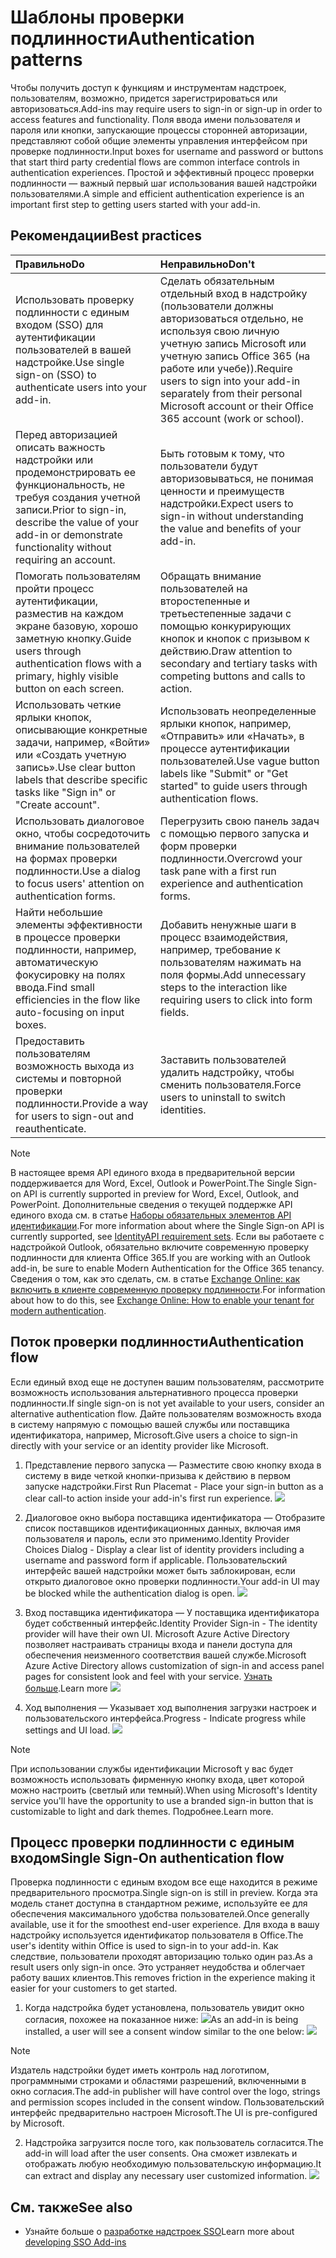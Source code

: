 # <a name="authentication-patterns"></a><span data-ttu-id="cc4c1-101">Шаблоны проверки подлинности</span><span class="sxs-lookup"><span data-stu-id="cc4c1-101">Authentication patterns</span></span>

<span data-ttu-id="cc4c1-102">Чтобы получить доступ к функциям и инструментам надстроек, пользователям, возможно, придется зарегистрироваться или авторизоваться.</span><span class="sxs-lookup"><span data-stu-id="cc4c1-102">Add-ins may require users to sign-in or sign-up in order to access features and functionality.</span></span> <span data-ttu-id="cc4c1-103">Поля ввода имени пользователя и пароля или кнопки, запускающие процессы сторонней авторизации, представляют собой общие элементы управления интерфейсом при проверке подлинности.</span><span class="sxs-lookup"><span data-stu-id="cc4c1-103">Input boxes for username and password or buttons that start third party credential flows are common interface controls in authentication experiences.</span></span> <span data-ttu-id="cc4c1-104">Простой и эффективный процесс проверки подлинности — важный первый шаг использования вашей надстройки пользователями.</span><span class="sxs-lookup"><span data-stu-id="cc4c1-104">A simple and efficient authentication experience is an important first step to getting users started with your add-in.</span></span>

## <a name="best-practices"></a><span data-ttu-id="cc4c1-105">Рекомендации</span><span class="sxs-lookup"><span data-stu-id="cc4c1-105">Best practices</span></span>

|<span data-ttu-id="cc4c1-106">Правильно</span><span class="sxs-lookup"><span data-stu-id="cc4c1-106">Do</span></span>|<span data-ttu-id="cc4c1-107">Неправильно</span><span class="sxs-lookup"><span data-stu-id="cc4c1-107">Don't</span></span>|
|:----|:----|
|<span data-ttu-id="cc4c1-108">Использовать проверку подлинности с единым входом (SSO) для аутентификации пользователей в вашей надстройке.</span><span class="sxs-lookup"><span data-stu-id="cc4c1-108">Use single sign-on (SSO) to authenticate users into your add-in.</span></span>|<span data-ttu-id="cc4c1-109">Сделать обязательным отдельный вход в надстройку (пользователи должны авторизоваться отдельно, не используя свою личную учетную запись Microsoft или учетную запись Office 365 (на работе или учебе)).</span><span class="sxs-lookup"><span data-stu-id="cc4c1-109">Require users to sign into your add-in separately from their personal Microsoft account or their Office 365 account (work or school).</span></span>|
|<span data-ttu-id="cc4c1-110">Перед авторизацией описать важность надстройки или продемонстрировать ее функциональность, не требуя создания учетной записи.</span><span class="sxs-lookup"><span data-stu-id="cc4c1-110">Prior to sign-in, describe the value of your add-in or demonstrate functionality without requiring an account.</span></span> |<span data-ttu-id="cc4c1-111">Быть готовым к тому, что пользователи будут авторизовываться, не понимая ценности и преимуществ надстройки.</span><span class="sxs-lookup"><span data-stu-id="cc4c1-111">Expect users to sign-in without understanding the value and benefits of your add-in.</span></span>|
|<span data-ttu-id="cc4c1-112">Помогать пользователям пройти процесс аутентификации, разместив на каждом экране базовую, хорошо заметную кнопку.</span><span class="sxs-lookup"><span data-stu-id="cc4c1-112">Guide users through authentication flows with a primary, highly visible button on each screen.</span></span> |<span data-ttu-id="cc4c1-113">Обращать внимание пользователей на второстепенные и третьестепенные задачи с помощью конкурирующих кнопок и кнопок с призывом к действию.</span><span class="sxs-lookup"><span data-stu-id="cc4c1-113">Draw attention to secondary and tertiary tasks with competing buttons and calls to action.</span></span>|
|<span data-ttu-id="cc4c1-114">Использовать четкие ярлыки кнопок, описывающие конкретные задачи, например, «Войти» или «Создать учетную запись».</span><span class="sxs-lookup"><span data-stu-id="cc4c1-114">Use clear button labels that describe specific tasks like "Sign in" or "Create account".</span></span>   |<span data-ttu-id="cc4c1-115">Использовать неопределенные ярлыки кнопок, например, «Отправить» или «Начать», в процессе аутентификации пользователей.</span><span class="sxs-lookup"><span data-stu-id="cc4c1-115">Use vague button labels like "Submit" or "Get started" to guide users through authentication flows.</span></span>|
|<span data-ttu-id="cc4c1-116">Использовать диалоговое окно, чтобы сосредоточить внимание пользователей на формах проверки подлинности.</span><span class="sxs-lookup"><span data-stu-id="cc4c1-116">Use a dialog to focus users' attention on authentication forms.</span></span>    |<span data-ttu-id="cc4c1-117">Перегрузить свою панель задач с помощью первого запуска и форм проверки подлинности.</span><span class="sxs-lookup"><span data-stu-id="cc4c1-117">Overcrowd your task pane with a first run experience and authentication forms.</span></span>|
|<span data-ttu-id="cc4c1-118">Найти небольшие элементы эффективности в процессе проверки подлинности, например, автоматическую фокусировку на полях ввода.</span><span class="sxs-lookup"><span data-stu-id="cc4c1-118">Find small efficiencies in the flow like auto-focusing on input boxes.</span></span> |<span data-ttu-id="cc4c1-119">Добавить ненужные шаги в процесс взаимодействия, например, требование к пользователям нажимать на поля формы.</span><span class="sxs-lookup"><span data-stu-id="cc4c1-119">Add unnecessary steps to the interaction like requiring users to click into form fields.</span></span>|
|<span data-ttu-id="cc4c1-120">Предоставить пользователям возможность выхода из системы и повторной проверки подлинности.</span><span class="sxs-lookup"><span data-stu-id="cc4c1-120">Provide a way for users to sign-out and reauthenticate.</span></span>    |<span data-ttu-id="cc4c1-121">Заставить пользователей удалить надстройку, чтобы сменить пользователя.</span><span class="sxs-lookup"><span data-stu-id="cc4c1-121">Force users to uninstall to switch identities.</span></span>|

> [!NOTE]
> <span data-ttu-id="cc4c1-122">В настоящее время API единого входа в предварительной версии поддерживается для Word, Excel, Outlook и PowerPoint.</span><span class="sxs-lookup"><span data-stu-id="cc4c1-122">The Single Sign-on API is currently supported in preview for Word, Excel, Outlook, and PowerPoint.</span></span> <span data-ttu-id="cc4c1-123">Дополнительные сведения о текущей поддержке API единого входа см. в статье [Наборы обязательных элементов API идентификации](https://docs.microsoft.com/javascript/office/requirement-sets/identity-api-requirement-sets?view=office-js).</span><span class="sxs-lookup"><span data-stu-id="cc4c1-123">For more information about where the Single Sign-on API is currently supported, see [IdentityAPI requirement sets](https://docs.microsoft.com/javascript/office/requirement-sets/identity-api-requirement-sets?view=office-js).</span></span> <span data-ttu-id="cc4c1-124">Если вы работаете с надстройкой Outlook, обязательно включите современную проверку подлинности для клиента Office 365.</span><span class="sxs-lookup"><span data-stu-id="cc4c1-124">If you are working with an Outlook add-in, be sure to enable Modern Authentication for the Office 365 tenancy.</span></span> <span data-ttu-id="cc4c1-125">Сведения о том, как это сделать, см. в статье [Exchange Online: как включить в клиенте современную проверку подлинности](https://social.technet.microsoft.com/wiki/contents/articles/32711.exchange-online-how-to-enable-your-tenant-for-modern-authentication.aspx).</span><span class="sxs-lookup"><span data-stu-id="cc4c1-125">For information about how to do this, see [Exchange Online: How to enable your tenant for modern authentication](https://social.technet.microsoft.com/wiki/contents/articles/32711.exchange-online-how-to-enable-your-tenant-for-modern-authentication.aspx).</span></span>


## <a name="authentication-flow"></a><span data-ttu-id="cc4c1-126">Поток проверки подлинности</span><span class="sxs-lookup"><span data-stu-id="cc4c1-126">Authentication flow</span></span>
<span data-ttu-id="cc4c1-127">Если единый вход еще не доступен вашим пользователям, рассмотрите возможность использования альтернативного процесса проверки подлинности.</span><span class="sxs-lookup"><span data-stu-id="cc4c1-127">If single sign-on is not yet available to your users, consider an alternative authentication flow.</span></span> <span data-ttu-id="cc4c1-128">Дайте пользователям возможность входа в систему напрямую с помощью вашей службы или поставщика идентификатора, например, Microsoft.</span><span class="sxs-lookup"><span data-stu-id="cc4c1-128">Give users a choice to sign-in directly with your service or an identity provider like Microsoft.</span></span>

1. <span data-ttu-id="cc4c1-129">Представление первого запуска — Разместите свою кнопку входа в систему в виде четкой кнопки-призыва к действию в первом запуске надстройки.</span><span class="sxs-lookup"><span data-stu-id="cc4c1-129">First Run Placemat - Place your sign-in button as a clear call-to action inside your add-in's first run experience.</span></span>
![](../images/add-in-fre-value-placemat.png)

2. <span data-ttu-id="cc4c1-130">Диалоговое окно выбора поставщика идентификатора — Отобразите список поставщиков идентификационных данных, включая имя пользователя и пароль, если это применимо.</span><span class="sxs-lookup"><span data-stu-id="cc4c1-130">Identity Provider Choices Dialog - Display a clear list of identity providers including a username and password form if applicable.</span></span> <span data-ttu-id="cc4c1-131">Пользовательский интерфейс вашей надстройки может быть заблокирован, если открыто диалоговое окно проверки подлинности.</span><span class="sxs-lookup"><span data-stu-id="cc4c1-131">Your add-in UI may be blocked while the authentication dialog is open.</span></span>
![](../images/add-in-auth-choices-dialog.png)



3. <span data-ttu-id="cc4c1-132">Вход поставщика идентификатора — У поставщика идентификатора будет собственный интерфейс.</span><span class="sxs-lookup"><span data-stu-id="cc4c1-132">Identity Provider Sign-in - The identity provider will have their own UI.</span></span> <span data-ttu-id="cc4c1-133">Microsoft Azure Active Directory позволяет настраивать страницы входа и панели доступа для обеспечения неизменного соответствия вашей службе.</span><span class="sxs-lookup"><span data-stu-id="cc4c1-133">Microsoft Azure Active Directory allows customization of sign-in and access panel pages for consistent look and feel with your service.</span></span> <span data-ttu-id="cc4c1-134">[Узнать больше](https://docs.microsoft.com/azure/active-directory/fundamentals/customize-branding).</span><span class="sxs-lookup"><span data-stu-id="cc4c1-134">Learn more</span></span>
![](../images/add-in-auth-identity-sign-in.png)

4. <span data-ttu-id="cc4c1-135">Ход выполнения — Указывает ход выполнения загрузки настроек и пользовательского интерфейса.</span><span class="sxs-lookup"><span data-stu-id="cc4c1-135">Progress - Indicate progress while settings and UI load.</span></span>
![](../images/add-in-auth-modal-interstitial.png)

> [!NOTE] 
> <span data-ttu-id="cc4c1-136">При использовании службы идентификации Microsoft у вас будет возможность использовать фирменную кнопку входа, цвет которой можно настроить (светлый или темный).</span><span class="sxs-lookup"><span data-stu-id="cc4c1-136">When using Microsoft's Identity service you'll have the opportunity to use a branded sign-in button that is customizable to light and dark themes.</span></span> <span data-ttu-id="cc4c1-137">Подробнее.</span><span class="sxs-lookup"><span data-stu-id="cc4c1-137">Learn more.</span></span>

## <a name="single-sign-on-authentication-flow"></a><span data-ttu-id="cc4c1-138">Процесс проверки подлинности с единым входом</span><span class="sxs-lookup"><span data-stu-id="cc4c1-138">Single Sign-On authentication flow</span></span>
<span data-ttu-id="cc4c1-139">Проверка подлинности с единым входом все еще находится в режиме предварительного просмотра.</span><span class="sxs-lookup"><span data-stu-id="cc4c1-139">Single sign-on is still in preview.</span></span> <span data-ttu-id="cc4c1-140">Когда эта модель станет доступна в стандартном режиме, используйте ее для обеспечения максимального удобства пользователей.</span><span class="sxs-lookup"><span data-stu-id="cc4c1-140">Once generally available, use it for the smoothest end-user experience.</span></span> <span data-ttu-id="cc4c1-141">Для входа в вашу надстройку используется идентификатор пользователя в Office.</span><span class="sxs-lookup"><span data-stu-id="cc4c1-141">The user's identity within Office is used to sign-in to your add-in.</span></span> <span data-ttu-id="cc4c1-142">Как следствие, пользователи проходят авторизацию только один раз.</span><span class="sxs-lookup"><span data-stu-id="cc4c1-142">As a result users only sign-in once.</span></span> <span data-ttu-id="cc4c1-143">Это устраняет неудобства и облегчает работу ваших клиентов.</span><span class="sxs-lookup"><span data-stu-id="cc4c1-143">This removes friction in the experience making it easier for your customers to get started.</span></span>

1. <span data-ttu-id="cc4c1-144">Когда надстройка будет установлена, пользователь увидит окно согласия, похожее на показанное ниже: ![](../images/add-in-auth-SSO-consent-dialog.png)</span><span class="sxs-lookup"><span data-stu-id="cc4c1-144">As an add-in is being installed, a user will see a consent window similar to the one below: ![](../images/add-in-auth-SSO-consent-dialog.png)</span></span>
> [!NOTE]
> <span data-ttu-id="cc4c1-145">Издатель надстройки будет иметь контроль над логотипом, программными строками и областями разрешений, включенными в окно согласия.</span><span class="sxs-lookup"><span data-stu-id="cc4c1-145">The add-in publisher will have control over the logo, strings and permission scopes included in the consent window.</span></span> <span data-ttu-id="cc4c1-146">Пользовательский интерфейс предварительно настроен Microsoft.</span><span class="sxs-lookup"><span data-stu-id="cc4c1-146">The UI is pre-configured by Microsoft.</span></span>

2. <span data-ttu-id="cc4c1-147">Надстройка загрузится после того, как пользователь согласится.</span><span class="sxs-lookup"><span data-stu-id="cc4c1-147">The add-in will load after the user consents.</span></span> <span data-ttu-id="cc4c1-148">Она сможет извлекать и отображать любую необходимую пользовательскую информацию.</span><span class="sxs-lookup"><span data-stu-id="cc4c1-148">It can extract and display any necessary user customized information.</span></span>
![](../images/add-in-ribbon.png)

## <a name="see-also"></a><span data-ttu-id="cc4c1-149">См. также</span><span class="sxs-lookup"><span data-stu-id="cc4c1-149">See also</span></span>
- <span data-ttu-id="cc4c1-150">Узнайте больше о [разработке надстроек SSO](https://docs.microsoft.com/office/dev/add-ins/develop/sso-in-office-add-ins)</span><span class="sxs-lookup"><span data-stu-id="cc4c1-150">Learn more about [developing SSO Add-ins](https://docs.microsoft.com/office/dev/add-ins/develop/sso-in-office-add-ins)</span></span>